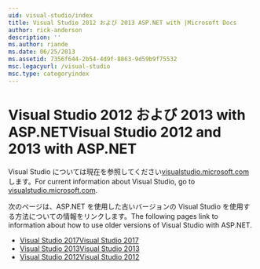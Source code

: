 ```yaml
---
uid: visual-studio/index
title: Visual Studio 2012 および 2013 ASP.NET with |Microsoft Docs
author: rick-anderson
description: ''
ms.author: riande
ms.date: 06/25/2013
ms.assetid: 7356f644-2b54-4d9f-8863-9d59b9f75532
msc.legacyurl: /visual-studio
msc.type: categoryindex
---
```

# <a name="visual-studio-2012-and-2013-with-aspnet"></a><span data-ttu-id="26b09-102">Visual Studio 2012 および 2013 with ASP.NET</span><span class="sxs-lookup"><span data-stu-id="26b09-102">Visual Studio 2012 and 2013 with ASP.NET</span></span>

<span data-ttu-id="26b09-103">Visual Studio については現在を参照してください[visualstudio.microsoft.com](https://visualstudio.microsoft.com)します。</span><span class="sxs-lookup"><span data-stu-id="26b09-103">For current information about Visual Studio, go to [visualstudio.microsoft.com](https://visualstudio.microsoft.com).</span></span>

<span data-ttu-id="26b09-104">次のページは、ASP.NET を使用した古いバージョンの Visual Studio を使用する方法についての情報をリンクします。</span><span class="sxs-lookup"><span data-stu-id="26b09-104">The following pages link to information about how to use older versions of Visual Studio with ASP.NET.</span></span>

- [<span data-ttu-id="26b09-105">Visual Studio 2017</span><span class="sxs-lookup"><span data-stu-id="26b09-105">Visual Studio 2017</span></span>](overview/2017/index.md)
- [<span data-ttu-id="26b09-106">Visual Studio 2013</span><span class="sxs-lookup"><span data-stu-id="26b09-106">Visual Studio 2013</span></span>](overview/2013/index.md)
- [<span data-ttu-id="26b09-107">Visual Studio 2012</span><span class="sxs-lookup"><span data-stu-id="26b09-107">Visual Studio 2012</span></span>](overview/2012/index.md)
